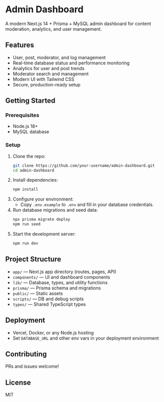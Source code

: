 # Admin Dashboard

A modern Next.js 14 + Prisma + MySQL admin dashboard for content moderation, analytics, and user management.

## Features
- User, post, moderator, and log management
- Real-time database status and performance monitoring
- Analytics for user and post trends
- Moderator search and management
- Modern UI with Tailwind CSS
- Secure, production-ready setup

## Getting Started

### Prerequisites
- Node.js 18+
- MySQL database

### Setup
1. Clone the repo:
   ```sh
   git clone https://github.com/your-username/admin-dashboard.git
   cd admin-dashboard
   ```
2. Install dependencies:
   ```sh
   npm install
   ```
3. Configure your environment:
   - Copy `.env.example` to `.env` and fill in your database credentials.
4. Run database migrations and seed data:
   ```sh
   npx prisma migrate deploy
   npm run seed
   ```
5. Start the development server:
   ```sh
   npm run dev
   ```

## Project Structure
- `app/` — Next.js app directory (routes, pages, API)
- `components/` — UI and dashboard components
- `lib/` — Database, types, and utility functions
- `prisma/` — Prisma schema and migrations
- `public/` — Static assets
- `scripts/` — DB and debug scripts
- `types/` — Shared TypeScript types

## Deployment
- Vercel, Docker, or any Node.js hosting
- Set `DATABASE_URL` and other env vars in your deployment environment

## Contributing
PRs and issues welcome!

## License
MIT

